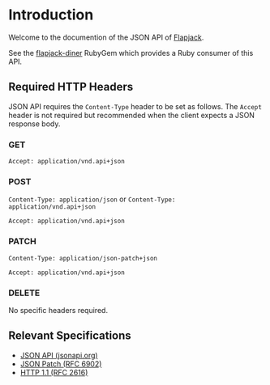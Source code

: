 
# Introduction

Welcome to the documention of the JSON API of [Flapjack](http://flapjack.io).

See the [flapjack-diner](https://github.com/flpjck/flapjack-diner/) RubyGem which provides a Ruby consumer of this API.

## Required HTTP Headers

JSON API requires the `Content-Type` header to be set as follows. The `Accept` header is not required but recommended when the client expects a JSON response body.

### GET

`Accept: application/vnd.api+json`

### POST

`Content-Type: application/json` or
`Content-Type: application/vnd.api+json`

`Accept: application/vnd.api+json`

### PATCH

`Content-Type: application/json-patch+json`

`Accept: application/vnd.api+json`

### DELETE

No specific headers required.

## Relevant Specifications

- [JSON API (jsonapi.org)](http://jsonapi.org/)
- [JSON Patch (RFC 6902)](http://tools.ietf.org/html/rfc6902)
- [HTTP 1.1 (RFC 2616)](http://www.w3.org/Protocols/rfc2616/rfc2616.html)

